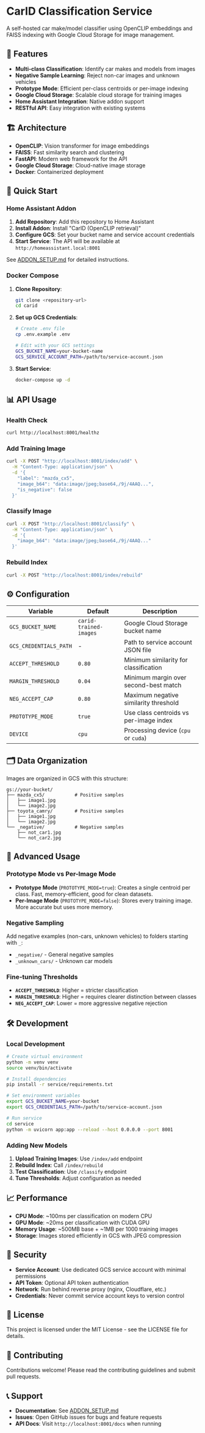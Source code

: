 # CarID Classification Service

A self-hosted car make/model classifier using OpenCLIP embeddings and FAISS indexing with Google Cloud Storage for image management.

## 🚗 **Features**

- **Multi-class Classification**: Identify car makes and models from images
- **Negative Sample Learning**: Reject non-car images and unknown vehicles  
- **Prototype Mode**: Efficient per-class centroids or per-image indexing
- **Google Cloud Storage**: Scalable cloud storage for training images
- **Home Assistant Integration**: Native addon support
- **RESTful API**: Easy integration with existing systems

## 🏗️ **Architecture**

- **OpenCLIP**: Vision transformer for image embeddings
- **FAISS**: Fast similarity search and clustering
- **FastAPI**: Modern web framework for the API
- **Google Cloud Storage**: Cloud-native image storage
- **Docker**: Containerized deployment

## 🚀 **Quick Start**

### **Home Assistant Addon**

1. **Add Repository**: Add this repository to Home Assistant
2. **Install Addon**: Install "CarID (OpenCLIP retrieval)"
3. **Configure GCS**: Set your bucket name and service account credentials
4. **Start Service**: The API will be available at `http://homeassistant.local:8001`

See [ADDON_SETUP.md](ADDON_SETUP.md) for detailed instructions.

### **Docker Compose**

1. **Clone Repository**:
   ```bash
   git clone <repository-url>
   cd carid
   ```

2. **Set up GCS Credentials**:
   ```bash
   # Create .env file
   cp .env.example .env
   
   # Edit with your GCS settings
   GCS_BUCKET_NAME=your-bucket-name
   GCS_SERVICE_ACCOUNT_PATH=/path/to/service-account.json
   ```

3. **Start Service**:
   ```bash
   docker-compose up -d
   ```

## 📊 **API Usage**

### **Health Check**
```bash
curl http://localhost:8001/healthz
```

### **Add Training Image**
```bash
curl -X POST "http://localhost:8001/index/add" \
  -H "Content-Type: application/json" \
  -d '{
    "label": "mazda_cx5",
    "image_b64": "data:image/jpeg;base64,/9j/4AAQ...",
    "is_negative": false
  }'
```

### **Classify Image**
```bash
curl -X POST "http://localhost:8001/classify" \
  -H "Content-Type: application/json" \
  -d '{
    "image_b64": "data:image/jpeg;base64,/9j/4AAQ..."
  }'
```

### **Rebuild Index**
```bash
curl -X POST "http://localhost:8001/index/rebuild"
```

## ⚙️ **Configuration**

| Variable | Default | Description |
|----------|---------|-------------|
| `GCS_BUCKET_NAME` | `carid-trained-images` | Google Cloud Storage bucket name |
| `GCS_CREDENTIALS_PATH` | - | Path to service account JSON file |
| `ACCEPT_THRESHOLD` | `0.80` | Minimum similarity for classification |
| `MARGIN_THRESHOLD` | `0.04` | Minimum margin over second-best match |
| `NEG_ACCEPT_CAP` | `0.80` | Maximum negative similarity threshold |
| `PROTOTYPE_MODE` | `true` | Use class centroids vs per-image index |
| `DEVICE` | `cpu` | Processing device (`cpu` or `cuda`) |

## 🗂️ **Data Organization**

Images are organized in GCS with this structure:

```
gs://your-bucket/
├── mazda_cx5/           # Positive samples
│   ├── image1.jpg
│   └── image2.jpg
├── toyota_camry/        # Positive samples
│   ├── image1.jpg
│   └── image2.jpg
└── _negative/           # Negative samples
    ├── not_car1.jpg
    └── not_car2.jpg
```

## 🔧 **Advanced Usage**

### **Prototype Mode vs Per-Image Mode**

- **Prototype Mode** (`PROTOTYPE_MODE=true`): Creates a single centroid per class. Fast, memory-efficient, good for clean datasets.
- **Per-Image Mode** (`PROTOTYPE_MODE=false`): Stores every training image. More accurate but uses more memory.

### **Negative Sampling**

Add negative examples (non-cars, unknown vehicles) to folders starting with `_`:
- `_negative/` - General negative samples
- `_unknown_cars/` - Unknown car models

### **Fine-tuning Thresholds**

- **`ACCEPT_THRESHOLD`**: Higher = stricter classification
- **`MARGIN_THRESHOLD`**: Higher = requires clearer distinction between classes
- **`NEG_ACCEPT_CAP`**: Lower = more aggressive negative rejection

## 🛠️ **Development**

### **Local Development**

```bash
# Create virtual environment
python -m venv venv
source venv/bin/activate

# Install dependencies
pip install -r service/requirements.txt

# Set environment variables
export GCS_BUCKET_NAME=your-bucket
export GCS_CREDENTIALS_PATH=/path/to/service-account.json

# Run service
cd service
python -m uvicorn app:app --reload --host 0.0.0.0 --port 8001
```

### **Adding New Models**

1. **Upload Training Images**: Use `/index/add` endpoint
2. **Rebuild Index**: Call `/index/rebuild` 
3. **Test Classification**: Use `/classify` endpoint
4. **Tune Thresholds**: Adjust configuration as needed

## 📈 **Performance**

- **CPU Mode**: ~100ms per classification on modern CPU
- **GPU Mode**: ~20ms per classification with CUDA GPU
- **Memory Usage**: ~500MB base + ~1MB per 1000 training images
- **Storage**: Images stored efficiently in GCS with JPEG compression

## 🔐 **Security**

- **Service Account**: Use dedicated GCS service account with minimal permissions
- **API Token**: Optional API token authentication
- **Network**: Run behind reverse proxy (nginx, Cloudflare, etc.)
- **Credentials**: Never commit service account keys to version control

## 📄 **License**

This project is licensed under the MIT License - see the LICENSE file for details.

## 🤝 **Contributing**

Contributions welcome! Please read the contributing guidelines and submit pull requests.

## 📞 **Support**

- **Documentation**: See [ADDON_SETUP.md](ADDON_SETUP.md)
- **Issues**: Open GitHub issues for bugs and feature requests
- **API Docs**: Visit `http://localhost:8001/docs` when running
